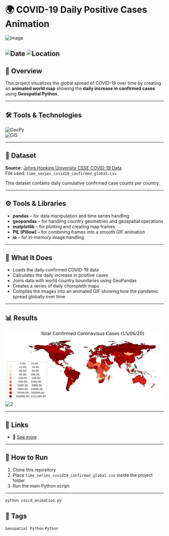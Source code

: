 # 🌍 COVID-19 Daily Positive Cases Animation 


![Image](https://raw.githubusercontent.com/imtiajiqbalmahfuj/imtiajiqbal-portfolio/refs/heads/main/Projects/25013%20Global%20spread%20of%20COVID-19%20over%20time/Dynamic%20COVID%2019%20Map%20small.gif)  

![Date](https://img.shields.io/badge/16/09/2025-17/09/2025-blue) 
![Location](https://img.shields.io/badge/Location-Rajshahi-green) 
---

## 📝 Overview
This project visualizes the global spread of COVID-19 over time by creating an **animated world map** showing the **daily increase in confirmed cases** using **Geospatial Python**.

---  

## 🛠️ Tools & Technologies
![GeoPy](https://img.shields.io/badge/Geospatial-Python-red)  
![GIS](https://img.shields.io/badge/GIS-ArcGIS-green) 

---
## 📂 Dataset
**Source:** [Johns Hopkins University CSSE COVID-19 Data](https://github.com/CSSEGISandData/COVID-19)  
File used: `time_series_covid19_confirmed_global.csv`

This dataset contains daily cumulative confirmed case counts per country.

---

## ⚙️ Tools & Libraries
- **pandas** – for data manipulation and time series handling  
- **geopandas** – for handling country geometries and geospatial operations  
- **matplotlib** – for plotting and creating map frames  
- **PIL (Pillow)** – for combining frames into a smooth GIF animation  
- **io** – for in-memory image handling

---

## 🧠 What It Does
- Loads the daily confirmed COVID-19 data  
- Calculates the daily increase in positive cases  
- Joins data with world country boundaries using GeoPandas  
- Creates a series of daily choropleth maps  
- Compiles the images into an animated GIF showing how the pandemic spread globally over time

---

## 📊 Results

![1](https://raw.githubusercontent.com/imtiajiqbalmahfuj/imtiajiqbal-portfolio/refs/heads/main/Projects/25013%20Global%20spread%20of%20COVID-19%20over%20time/COVID_Map_6_15_20.png)  
![2](https://raw.githubusercontent.com/imtiajiqbalmahfuj/imtiajiqbal-portfolio/refs/heads/main/Projects/25013%20Global%20spread%20of%20COVID-19%20over%20time/Dynamic%20COVID%2019%20Map%20small.gif)  

---

## 📎 Links
- 🔗 [See more](https://www.linkedin.com/posts/imtiajiqbalmahfuj_johnsabrhopkins-activity-7373465359313649666-vE4t?utm_source=share&utm_medium=member_desktop&rcm=ACoAAETCC3UBjMNBwycvXEm57I2FBEXCxvdKcM0)  

---


## 🏁 How to Run
1. Clone this repository  
2. Place `time_series_covid19_confirmed_global.csv` inside the project folder  
3. Run the main Python script:

---

```bash
python covid_animation.py
```

## 🔖 Tags
`Geospatial Python` `Python`






